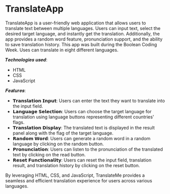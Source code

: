 # TranslateApp
TranslateApp is a user-friendly web application that allows users to translate text between multiple languages. Users can input text, select the desired target language, and instantly get the translation. Additionally, the app provides a random word feature, pronunciation support, and the ability to save translation history. This app was built during the Boolean Coding Week. Uses can translate in eight different languages.

<p>𝑻𝒆𝒄𝒉𝒏𝒐𝒍𝒐𝒈𝒊𝒆𝒔 𝒖𝒔𝒆𝒅:</p>
<ul>
<li>HTML</li>
<li>CSS</li>
<li>JavaScript</li>
</ul>

𝑭𝒆𝒂𝒕𝒖𝒓𝒆𝒔:
<ul>
 <li>𝗧𝗿𝗮𝗻𝘀𝗹𝗮𝘁𝗶𝗼𝗻 𝗜𝗻𝗽𝘂𝘁: Users can enter the text they want to translate into the input field.</li>
<li>𝗟𝗮𝗻𝗴𝘂𝗮𝗴𝗲 𝗦𝗲𝗹𝗲𝗰𝘁𝗶𝗼𝗻: Users can choose the target language for translation using language buttons representing different countries' flags.</li>
<li>𝗧𝗿𝗮𝗻𝘀𝗹𝗮𝘁𝗶𝗼𝗻 𝗗𝗶𝘀𝗽𝗹𝗮𝘆: The translated text is displayed in the result panel along with the flag of the target language.</li>
<li>𝗥𝗮𝗻𝗱𝗼𝗺 𝗪𝗼𝗿𝗱: Users can generate a random word in a random language by clicking on the random button.</li>
<li>𝗣𝗿𝗼𝗻𝘂𝗻𝗰𝗶𝗮𝘁𝗶𝗼𝗻: Users can listen to the pronunciation of the translated text by clicking on the read button.</li>
<li>𝗥𝗲𝘀𝗲𝘁 𝗙𝘂𝗻𝗰𝘁𝗶𝗼𝗻𝗮𝗹𝗶𝘁𝘆: Users can reset the input field, translation result, and translation history by clicking on the reset button.</li>
</ul>

By leveraging HTML, CSS, and JavaScript, TranslateMe provides a seamless and efficient translation experience for users across various languages.
